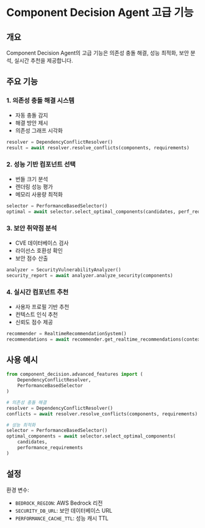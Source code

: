 # Component Decision Agent 고급 기능

## 개요
Component Decision Agent의 고급 기능은 의존성 충돌 해결, 성능 최적화, 보안 분석, 실시간 추천을 제공합니다.

## 주요 기능

### 1. 의존성 충돌 해결 시스템
- 자동 충돌 감지
- 해결 방안 제시
- 의존성 그래프 시각화

```python
resolver = DependencyConflictResolver()
result = await resolver.resolve_conflicts(components, requirements)
```

### 2. 성능 기반 컴포넌트 선택
- 번들 크기 분석
- 렌더링 성능 평가
- 메모리 사용량 최적화

```python
selector = PerformanceBasedSelector()
optimal = await selector.select_optimal_components(candidates, perf_requirements)
```

### 3. 보안 취약점 분석
- CVE 데이터베이스 검사
- 라이선스 호환성 확인
- 보안 점수 산출

```python
analyzer = SecurityVulnerabilityAnalyzer()
security_report = await analyzer.analyze_security(components)
```

### 4. 실시간 컴포넌트 추천
- 사용자 프로필 기반 추천
- 컨텍스트 인식 추천
- 신뢰도 점수 제공

```python
recommender = RealtimeRecommendationSystem()
recommendations = await recommender.get_realtime_recommendations(context, user_id)
```

## 사용 예시

```python
from component_decision.advanced_features import (
    DependencyConflictResolver,
    PerformanceBasedSelector
)

# 의존성 충돌 해결
resolver = DependencyConflictResolver()
conflicts = await resolver.resolve_conflicts(components, requirements)

# 성능 최적화
selector = PerformanceBasedSelector()
optimal_components = await selector.select_optimal_components(
    candidates, 
    performance_requirements
)
```

## 설정

환경 변수:
- `BEDROCK_REGION`: AWS Bedrock 리전
- `SECURITY_DB_URL`: 보안 데이터베이스 URL
- `PERFORMANCE_CACHE_TTL`: 성능 캐시 TTL